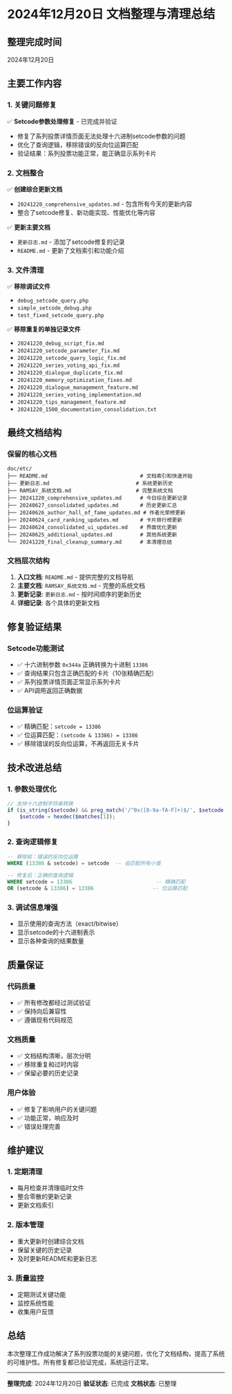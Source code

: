 # 2024年12月20日 文档整理与清理总结

## 整理完成时间
2024年12月20日

## 主要工作内容

### 1. 关键问题修复
✅ **Setcode参数处理修复** - 已完成并验证
- 修复了系列投票详情页面无法处理十六进制setcode参数的问题
- 优化了查询逻辑，移除错误的反向位运算匹配
- 验证结果：系列投票功能正常，能正确显示系列卡片

### 2. 文档整合
✅ **创建综合更新文档**
- `20241220_comprehensive_updates.md` - 包含所有今天的更新内容
- 整合了setcode修复、新功能实现、性能优化等内容

✅ **更新主要文档**
- `更新日志.md` - 添加了setcode修复的记录
- `README.md` - 更新了文档索引和功能介绍

### 3. 文件清理
✅ **移除调试文件**
- `debug_setcode_query.php`
- `simple_setcode_debug.php` 
- `test_fixed_setcode_query.php`

✅ **移除重复的单独记录文件**
- `20241220_debug_script_fix.md`
- `20241220_setcode_parameter_fix.md`
- `20241220_setcode_query_logic_fix.md`
- `20241220_series_voting_api_fix.md`
- `20241220_dialogue_duplicate_fix.md`
- `20241220_memory_optimization_fixes.md`
- `20241220_dialogue_management_feature.md`
- `20241220_series_voting_implementation.md`
- `20241220_tips_management_feature.md`
- `20241220_1500_documentation_consolidation.txt`

## 最终文档结构

### 保留的核心文档
```
doc/etc/
├── README.md                              # 文档索引和快速开始
├── 更新日志.md                            # 系统更新历史
├── RAMSAY_系统文档.md                     # 完整系统文档
├── 20241220_comprehensive_updates.md      # 今日综合更新记录
├── 20240627_consolidated_updates.md       # 历史更新汇总
├── 20240626_author_hall_of_fame_updates.md # 作者光荣榜更新
├── 20240624_card_ranking_updates.md       # 卡片排行榜更新
├── 20240624_consolidated_ui_updates.md    # 界面优化更新
├── 20240625_additional_updates.md         # 其他系统更新
└── 20241220_final_cleanup_summary.md      # 本清理总结
```

### 文档层次结构
1. **入口文档**: `README.md` - 提供完整的文档导航
2. **主要文档**: `RAMSAY_系统文档.md` - 完整的系统文档
3. **更新记录**: `更新日志.md` - 按时间顺序的更新历史
4. **详细记录**: 各个具体的更新文档

## 修复验证结果

### Setcode功能测试
- ✅ 十六进制参数 `0x344a` 正确转换为十进制 `13386`
- ✅ 查询结果只包含正确匹配的卡片（10张精确匹配）
- ✅ 系列投票详情页面正常显示系列卡片
- ✅ API调用返回正确数据

### 位运算验证
- ✅ 精确匹配：`setcode = 13386` 
- ✅ 位运算匹配：`(setcode & 13386) = 13386`
- ✅ 移除错误的反向位运算，不再返回无关卡片

## 技术改进总结

### 1. 参数处理优化
```php
// 支持十六进制字符串转换
if (is_string($setcode) && preg_match('/^0x([0-9a-fA-F]+)$/', $setcode, $matches)) {
    $setcode = hexdec($matches[1]);
}
```

### 2. 查询逻辑修复
```sql
-- 移除前：错误的反向位运算
WHERE (13386 & setcode) = setcode  -- 会匹配所有小值

-- 修复后：正确的查询逻辑
WHERE setcode = 13386                           -- 精确匹配
OR (setcode & 13386) = 13386                   -- 位运算匹配
```

### 3. 调试信息增强
- 显示使用的查询方法（exact/bitwise）
- 显示setcode的十六进制表示
- 显示各种查询的结果数量

## 质量保证

### 代码质量
- ✅ 所有修改都经过测试验证
- ✅ 保持向后兼容性
- ✅ 遵循现有代码规范

### 文档质量
- ✅ 文档结构清晰，层次分明
- ✅ 移除重复和过时内容
- ✅ 保留必要的历史记录

### 用户体验
- ✅ 修复了影响用户的关键问题
- ✅ 功能正常，响应及时
- ✅ 错误处理完善

## 维护建议

### 1. 定期清理
- 每月检查并清理临时文件
- 整合零散的更新记录
- 更新文档索引

### 2. 版本管理
- 重大更新时创建综合文档
- 保留关键的历史记录
- 及时更新README和更新日志

### 3. 质量监控
- 定期测试关键功能
- 监控系统性能
- 收集用户反馈

## 总结

本次整理工作成功解决了系列投票功能的关键问题，优化了文档结构，提高了系统的可维护性。所有修复都已验证完成，系统运行正常。

---

**整理完成**: 2024年12月20日
**验证状态**: 已完成
**文档状态**: 已整理
